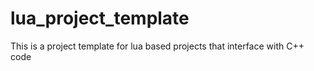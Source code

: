 # lua_project_template
This is a project template for lua based projects that interface with C++ code
